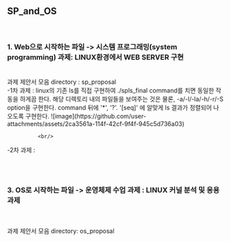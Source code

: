 <h2>S P _ a n d _ O S   </h2>
<br/>
<h3> 1. Web으로 시작하는 파일 -> 시스템 프로그래밍(system programming) 과제: LINUX환경에서 WEB SERVER 구현 <br/><br/> </h3>
   과제 제안서 모음 directory : sp_proposal 
   <br/>
  -1차 과제 : linux의 기존 ls를 직접 구현하여 ./spls_final command를 치면 동일한 작동을 하게끔 한다.
              해당 디렉토리 내의 파일들을 보여주는 것은 물론, -a/-l/-la/-h/-r/-S option을 구현한다.
              command 뒤에 '*', '?'. '[seq]' 에 알맞게 ls 결과가 정렬되어 나오도록 구현한다.  
              ![image](https://github.com/user-attachments/assets/2ca3561a-114f-42cf-9f4f-945c5d736a03)

              <br/>
   -2차 과제 :  
                
<br/><br/>
<h3> 3. OS로 시작하는 파일 -> 운영체제 수업 과제 : LINUX 커널 분석 및 응용 과제 </h3> 
   <br/><br/>
   과제 제안서 모음 directory: os_proposal   
 
